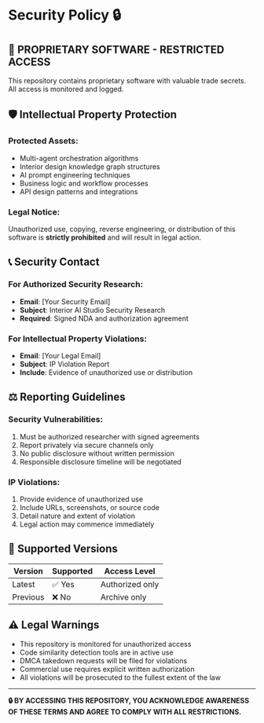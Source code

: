 # Security Policy 🔒

## 🚨 **PROPRIETARY SOFTWARE - RESTRICTED ACCESS**

This repository contains proprietary software with valuable trade secrets. All access is monitored and logged.

## 🛡️ **Intellectual Property Protection**

### **Protected Assets:**
- Multi-agent orchestration algorithms
- Interior design knowledge graph structures  
- AI prompt engineering techniques
- Business logic and workflow processes
- API design patterns and integrations

### **Legal Notice:**
Unauthorized use, copying, reverse engineering, or distribution of this software is **strictly prohibited** and will result in legal action.

## 📞 **Security Contact**

### **For Authorized Security Research:**
- **Email**: [Your Security Email]
- **Subject**: Interior AI Studio Security Research
- **Required**: Signed NDA and authorization agreement

### **For Intellectual Property Violations:**
- **Email**: [Your Legal Email]  
- **Subject**: IP Violation Report
- **Include**: Evidence of unauthorized use or distribution

## ⚖️ **Reporting Guidelines**

### **Security Vulnerabilities:**
1. Must be authorized researcher with signed agreements
2. Report privately via secure channels only
3. No public disclosure without written permission
4. Responsible disclosure timeline will be negotiated

### **IP Violations:**
1. Provide evidence of unauthorized use
2. Include URLs, screenshots, or source code
3. Detail nature and extent of violation
4. Legal action may commence immediately

## 🔐 **Supported Versions**

| Version | Supported | Access Level |
|---------|-----------|--------------|
| Latest  | ✅ Yes    | Authorized only |
| Previous| ❌ No     | Archive only |

## ⚠️ **Legal Warnings**

- This repository is monitored for unauthorized access
- Code similarity detection tools are in active use
- DMCA takedown requests will be filed for violations
- Commercial use requires explicit written authorization
- All violations will be prosecuted to the fullest extent of the law

---

**🔒 BY ACCESSING THIS REPOSITORY, YOU ACKNOWLEDGE AWARENESS OF THESE TERMS AND AGREE TO COMPLY WITH ALL RESTRICTIONS.**